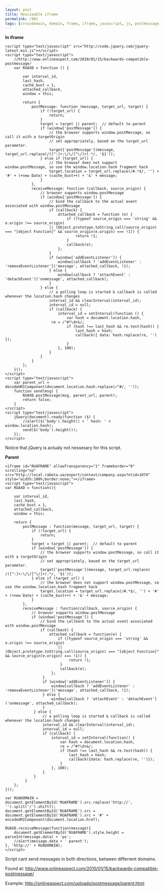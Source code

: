 ```yaml
---
layout: post
title: Resizeable iframe
permalink: /901
tags: [crossdomain, domain, frame, iframe, javascript, js, postmessage, resize, xd]
---
```


**In iframe**

    <script type="text/javascript" src="http://code.jquery.com/jquery-latest.min.js"></script>
    <script type="text/javascript">
        //http://www.onlineaspect.com/2010/01/15/backwards-compatible-postmessage/
        var RUAXD = function () {

            var interval_id,
            last_hash,
            cache_bust = 1,
            attached_callback,
            window = this;

            return {
                postMessage: function (message, target_url, target) {
                    if (!target_url) {
                        return;
                    }
                    target = target || parent;  // default to parent
                    if (window['postMessage']) {
                        // the browser supports window.postMessage, so call it with a targetOrigin
                        // set appropriately, based on the target_url parameter.
                        target['postMessage'](message, target_url.replace(/([^:]+:\/\/[^\/]+).*/, '$1'));
                    } else if (target_url) {
                        // the browser does not support window.postMessage, so use the window.location.hash fragment hack
                        target.location = target_url.replace(/#.*$/, '') + '#' + (+new Date) + (cache_bust++) + '&' + message;
                    }
                },
                receiveMessage: function (callback, source_origin) {
                    // browser supports window.postMessage
                    if (window['postMessage']) {
                        // bind the callback to the actual event associated with window.postMessage
                        if (callback) {
                            attached_callback = function (e) {
                                if ((typeof source_origin === 'string' && e.origin !== source_origin)
                        || (Object.prototype.toString.call(source_origin) === "[object Function]" && source_origin(e.origin) === !1)) {
                                    return !1;
                                }
                                callback(e);
                            };
                        }
                        if (window['addEventListener']) {
                            window[callback ? 'addEventListener' : 'removeEventListener']('message', attached_callback, !1);
                        } else {
                            window[callback ? 'attachEvent' : 'detachEvent']('onmessage', attached_callback);
                        }
                    } else {
                        // a polling loop is started & callback is called whenever the location.hash changes
                        interval_id && clearInterval(interval_id);
                        interval_id = null;
                        if (callback) {
                            interval_id = setInterval(function () {
                                var hash = document.location.hash,
                         re = /^#?\d+&/;
                                if (hash !== last_hash && re.test(hash)) {
                                    last_hash = hash;
                                    callback({ data: hash.replace(re, '') });
                                }
                            }, 100);
                        }
                    }
                }
            };
        }();
    </script>
    <script type="text/javascript">
        var parent_url = decodeURIComponent(document.location.hash.replace(/^#/, ''));
        function send(msg) {
            RUAXD.postMessage(msg, parent_url, parent);
            return false;
        }
    </script>
    <script type="text/javascript">
        jQuery(document).ready(function ($) {
            //alert($('body').height() + ' hash: ' + window.location.hash);
            send($('body').height());
        });
    </script>

Notice that jQuery is actualy not nessesary for this script.

**Parent**

    <iframe id="RUAFRAME" allowTransparency="1" frameborder="0" scrolling="no" src="http://local.rabota.ua/export/context/company.aspx?ntid=1074" style="width:100%;border:none;"></iframe>
    <script type="text/javascript">
    var RUAXD = function(){

        var interval_id,
        last_hash,
        cache_bust = 1,
        attached_callback,
        window = this;

        return {
            postMessage : function(message, target_url, target) {
                if (!target_url) {
                    return;
                }
                target = target || parent;  // default to parent
                if (window['postMessage']) {
                    // the browser supports window.postMessage, so call it with a targetOrigin
                    // set appropriately, based on the target_url parameter.
                    target['postMessage'](message, target_url.replace( /([^:]+:\/\/[^\/]+).*/, '$1'));
                } else if (target_url) {
                    // the browser does not support window.postMessage, so use the window.location.hash fragment hack
                    target.location = target_url.replace(/#.*$/, '') + '#' + (+new Date) + (cache_bust++) + '&' + message;
                }
            },
            receiveMessage : function(callback, source_origin) {
                // browser supports window.postMessage
                if (window['postMessage']) {
                    // bind the callback to the actual event associated with window.postMessage
                    if (callback) {
                        attached_callback = function(e) {
                            if ((typeof source_origin === 'string' && e.origin !== source_origin)
                            || (Object.prototype.toString.call(source_origin) === "[object Function]" && source_origin(e.origin) === !1)) {
                                 return !1;
                             }
                             callback(e);
                         };
                     }
                     if (window['addEventListener']) {
                         window[callback ? 'addEventListener' : 'removeEventListener']('message', attached_callback, !1);
                     } else {
                         window[callback ? 'attachEvent' : 'detachEvent']('onmessage', attached_callback);
                     }
                 } else {
                     // a polling loop is started & callback is called whenever the location.hash changes
                     interval_id && clearInterval(interval_id);
                     interval_id = null;
                     if (callback) {
                         interval_id = setInterval(function() {
                             var hash = document.location.hash,
                             re = /^#?\d+&/;
                             if (hash !== last_hash && re.test(hash)) {
                                 last_hash = hash;
                                 callback({data: hash.replace(re, '')});
                             }
                         }, 100);
                     }
                 }
             }
        };
    }();

    var RUADOMAIN = document.getElementById('RUAFRAME').src.replace('http://', '').split('/').shift();
    document.getElementById('RUAFRAME').src = document.getElementById('RUAFRAME').src + '#' + encodeURIComponent(document.location.href);

    RUAXD.receiveMessage(function(message){
        document.getElementById('RUAFRAME').style.height = parseInt(message.data) + 'px';
        //alert(message.data + ' parent');
    }, 'http://' + RUADOMAIN);
    </script>

Script cant send messages in both directions, between differrent domains.

Found at: <http://www.onlineaspect.com/2010/01/15/backwards-compatible-postmessage/>

Example: <http://onlineaspect.com/uploads/postmessage/parent.html>
